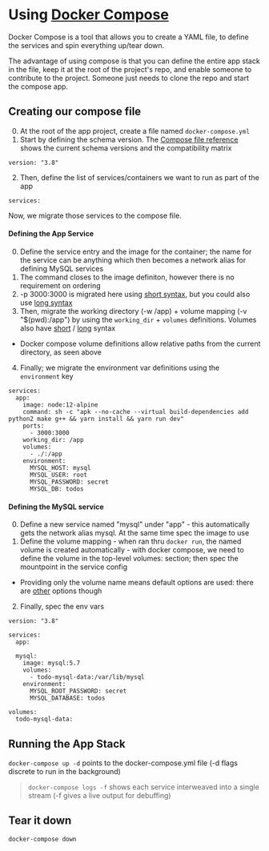 # Using [Docker Compose](https://docs.docker.com/compose/)

Docker Compose is a tool that allows you to create a YAML file, to define the services and spin everything up/tear down.

The advantage of using compose is that you can define the entire app stack in the file, keep it at the root of the project's repo, and enable someone to contribute to the project. Someone just needs to clone the repo and start the compose app.

## Creating our compose file

0. At the root of the app project, create a file named `docker-compose.yml`
1. Start by defining the schema version. The [Compose file reference](https://docs.docker.com/compose/compose-file/) shows the current schema versions and the compatibility matrix

`version: "3.8"`

2. Then, define the list of services/containers we want to run as part of the app

`services: `

Now, we migrate those services to the compose file.

#### Defining the App Service

0. Define the service entry and the image for the container; the name for the service can be anything which then becomes a network alias for defining MySQL services
1. The command closes to the image definiton, however there is no requirement on ordering
2. -p 3000:3000 is migrated here using [short syntax](https://docs.docker.com/compose/compose-file/compose-file-v3/#short-syntax-1), but you could also use [long syntax](https://docs.docker.com/compose/compose-file/compose-file-v3/#long-syntax-1)
3. Then, migrate the working directory (-w /app) + volume mapping (-v "$(pwd):/app") by using the `working_dir` + `volumes` definitions. Volumes also have [short](https://docs.docker.com/compose/compose-file/compose-file-v3/#short-syntax-3) / [long](https://docs.docker.com/compose/compose-file/compose-file-v3/#long-syntax-3) syntax
- Docker compose volume definitions allow relative paths from the current directory, as seen above
4. Finally; we migrate the environment var definitions using the `environment` key

```
services:
  app:
    image: node:12-alpine
    command: sh -c "apk --no-cache --virtual build-dependencies add python2 make g++ && yarn install && yarn run dev"
    ports:
      - 3000:3000
    working_dir: /app
    volumes:
      - ./:/app
    environment:
      MYSQL_HOST: mysql
      MYSQL_USER: root
      MYSQL_PASSWORD: secret
      MYSQL_DB: todos
```

#### Defining the MySQL service

0. Define a new service named "mysql" under "app" - this automatically gets the network alias mysql. At the same time spec the image to use
1. Define the volume mapping - when ran thru `docker run`, the named volume is created automatically - with docker compose, we need to define the volume in the top-level volumes: section; then spec the mountpoint in the service config
- Providing only the volume name means default options are used: there are [other](https://docs.docker.com/compose/compose-file/compose-file-v3/#volume-configuration-reference) options though
2. Finally, spec the env vars

```
version: "3.8"

services:
  app:

  mysql:
    image: mysql:5.7
    volumes:
      - todo-mysql-data:/var/lib/mysql
    environment:
      MYSQL_ROOT_PASSWORD: secret
      MYSQL_DATABASE: todos

volumes:
  todo-mysql-data:
```

## Running the App Stack

`docker-compose up -d` points to the docker-compose.yml file (-d flags discrete to run in the background)

> `docker-compose logs -f` shows each service interweaved into a single stream (-f gives a live output for debuffing)

## Tear it down

`docker-compose down`
